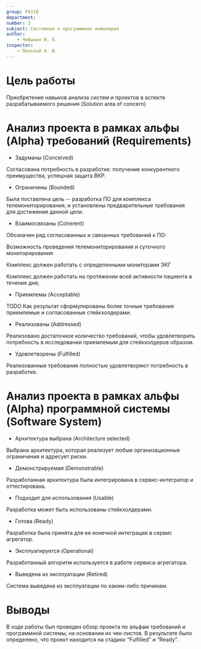 ```yaml
---
group: P4110
department:
number: 2
subject: Системная и программная инженерия
author:
    - Чебыкин И. Б.
inspector:
    - Пенской А. В.
---
```


# Цель работы

Приобретение навыков анализа систем и проектов в аспекте разрабатываемого
решения (Solution area of concern)

# Анализ проекта в рамках альфы (Alpha) требований (Requirements)

- Задуманы (Conceived)

Согласована потребность в разработке: получение конкурентного преимущества,
успешная защита ВКР.

- Ограничены (Bounded)

Была поставлена цель -- разработка ПО для комплекса телемониторирования; и
установлены предварительные требования для достижения данной цели.

- Взаимосвязаны (Coherent)

Обозначен ряд согласованных и связанных требований к ПО:

Возможность проведения телемониторирования и суточного мониторирования

Комплекс должен работать с определенными мониторами ЭКГ

Комплекс должен работать на протяжении всей активности пациента в течение дня;

- Приемлемы (Acceptable)

TODO
Как результат сформулированы более точные требования приемлемые и
согласованные стейкхолдерами.

- Реализованы (Addressed)

Реализовано достаточное количество требований, чтобы удовлетворить потребность
в исследовании приемлемым для стейкхолдеров образом.

- Удовлетворены (Fulfilled)

Реализованные требования полностью удовлетворяют потребность в разработке.

# Анализ проекта в рамках альфы (Alpha) программной системы (Software System)

- Архитектура выбрана (Architecture selected)

Выбрана архитектура, которая реализует любые организационные ограничения и
адресует риски.

- Демонстрируемая (Demonstrable)

Разработанная архитектура была интегрирована в сервис-интегратор и
оттестирована.

- Подходит для использования (Usable)

Разработка может быть использованы стейкхолдерами.

- Готова (Ready)

Разработка была принята для ее конечной интеграции в сервис агрегатор.

- Эксплуатируется (Operational)

Разработанный алгоритм используется в работе сервиса-агрегатора.

- Выведена из эксплуатации (Retired)

Система выведена из эксплуатации по каким-либо причинам.

# Выводы

В ходе работы был проведен обзор проекта по альфам требований и программной
системы, на основании их чек-листов. В результате было определено, что проект
находится на стадиях “Fulfilled” и “Ready”.
